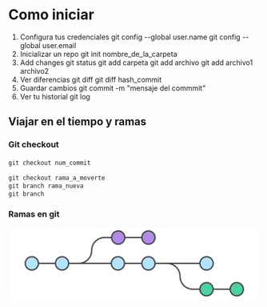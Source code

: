 # Como iniciar

1. Configura tus credenciales 
git config --global user.name 
git config --global user.email
2. Inicializar un repo
git init nombre_de_la_carpeta
3. Add changes
git status
git add carpeta
git add archivo
git add archivo1 archivo2
4. Ver diferencias
git diff
git diff hash_commit
5. Guardar cambios
git commit -m "mensaje del commmit"
6. Ver tu historial
git log

## Viajar en el tiempo y ramas

### Git checkout

`git checkout num_commit`

```
git checkout rama_a_moverte
git branch rama_nueva
git branch 
```
### Ramas en git
![ramas_git](hero.svg)